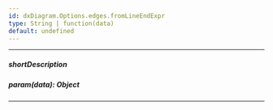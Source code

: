 ```yaml
---
id: dxDiagram.Options.edges.fromLineEndExpr
type: String | function(data)
default: undefined
---
```

---
##### shortDescription

##### param(data): Object

---
